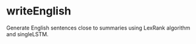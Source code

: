 # writeEnglish
Generate English sentences close to summaries using LexRank algorithm and singleLSTM.

